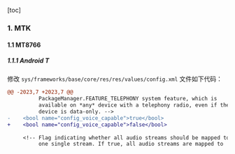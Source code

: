 [toc] 

### 1. MTK

#### 1.1 MT8766

##### 1.1.1 Android T

修改 `sys/frameworks/base/core/res/res/values/config.xml` 文件如下代码：

```diff
@@ -2023,7 +2023,7 @@
          PackageManager.FEATURE_TELEPHONY system feature, which is
          available on *any* device with a telephony radio, even if the
          device is data-only. -->
-    <bool name="config_voice_capable">true</bool>
+    <bool name="config_voice_capable">false</bool>
 
     <!-- Flag indicating whether all audio streams should be mapped to
          one single stream. If true, all audio streams are mapped to
```


